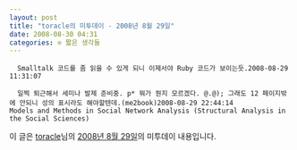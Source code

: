 ```yaml
---
layout: post
title: "toracle의 미투데이 - 2008년 8월 29일"
date: 2008-08-30 04:31
categories: ⊙ 짧은 생각들
---
```



    
      Smalltalk 코드를 좀 읽을 수 있게 되니 이제서야 Ruby 코드가 보이는듯.2008-08-29 11:31:07

      일찍 퇴근해서 세미나 발제 준비중. p* 뭐가 뭔지 모르겠다. @.@); 그래도 12 페이지밖에 안되니 성의 표시라도 해야할텐데.(me2book)2008-08-29 22:44:14            Models and Methods in Social Network Analysis (Structural Analysis in the Social Sciences)

    
    

이 글은 [toracle](http://me2day.net/toracle)님의 [2008년 8월 29일](http://me2day.net/toracle/2008/08/29#02:31:07)의 미투데이 내용입니다.


   
       
